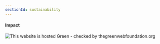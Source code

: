```yaml
---
sectionId: sustainability
---
```


#### Impact

<div id="wcb" class="carbonbadge wcb-d"></div>
<script src="https://unpkg.com/website-carbon-badges@1.1.3/b.min.js" defer></script>

<img src="https://api.thegreenwebfoundation.org/greencheckimage/rhafener.com?nocache=true" alt="This website is hosted Green - checked by thegreenwebfoundation.org">
